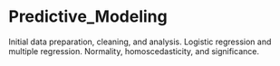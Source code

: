 # Predictive_Modeling
Initial data preparation, cleaning, and analysis. Logistic regression and multiple regression. Normality, homoscedasticity, and significance.
